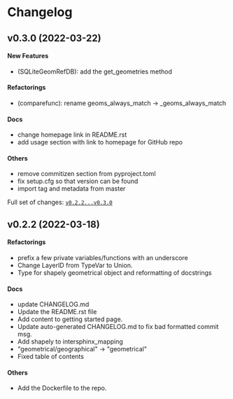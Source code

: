 # Changelog

## v0.3.0 (2022-03-22)

#### New Features

* (SQLiteGeomRefDB): add the get_geometries method

#### Refactorings

* (comparefunc): rename geoms_always_match -> _geoms_always_match

#### Docs

* change homepage link in README.rst
* add usage section with link to homepage for GitHub repo

#### Others

* remove commitizen section from pyproject.toml
* fix setup.cfg so that version can be found
* import tag and metadata from master

Full set of changes: [`v0.2.2...v0.3.0`](https://github.com/kartverket/GeomCompare/compare/v0.2.2...v0.3.0)

## v0.2.2 (2022-03-18)

#### Refactorings

* prefix a few private variables/functions with an underscore
* Change LayerID from TypeVar to Union.
* Type for shapely geometrical object and reformatting of docstrings

#### Docs

* update CHANGELOG.md
*  Update the README.rst file
* Add content to getting started page.
* Update auto-generated CHANGELOG.md to fix bad formatted commit msg.
* Add shapely to intersphinx_mapping
* "geometrical/geographical" -> "geometrical"
* Fixed table of contents

#### Others

* Add the Dockerfile to the repo.
